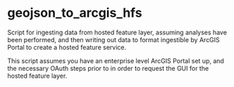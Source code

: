 # geojson_to_arcgis_hfs
Script for ingesting data from hosted feature layer, assuming analyses have been performed, and then writing out data to format ingestible by ArcGIS Portal to create a hosted feature service.

This script assumes you have an enterprise level ArcGIS Portal set up, and the necessary OAuth steps prior to in order to request the GUI for the hosted feature layer.
